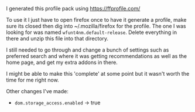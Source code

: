 I generated this profile pack using https://ffprofile.com/

To use it I just have to open firefox once to have it generate a profile, make
sure its closed then dig into ~/.mozilla/firefox for the profile. The one I was
looking for was named `wfunt4nm.default-release`. Delete everything in there
and unzip this file into that directory.

I still needed to go through and change a bunch of settings such as preferred
search and where it was getting recommendations as well as the home page, and
get my extra addons in there.

I might be able to make this 'complete' at some point but it wasn't worth the
time for me right now.

Other changes I've made:

* `dom.storage_access.enabled` -> true
